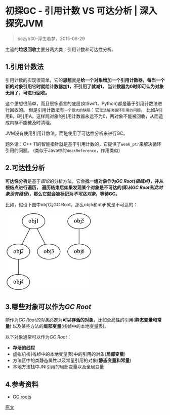 

初探GC - 引用计数 VS 可达分析 | 深入探究JVM
============================
> sczyh30-浮生若梦，2015-06-29

主流的**垃圾回收**主要分两大类：引用计数和可达性分析。


## 1.引用计数法
引用计数的实现很简单，它的**思想**就是**给一个对象增加一个引用计数器，每当一个新的对象引用它时就给计数器加1，不引用了就减1，
当计数器为0时即可认为对象无用了，可进行回收。**

这个思想很简单，而且很多语言的底层(如Swift，Python)都是基于引用计数法进行回收的。
但是引用计数法有`一个很大的缺陷`：它`无法解决循环引用的问题`，
比如A引用B，B引用A，这样两对象的引用计数器永远不为0，两对象不能被回收，从而造成内存不能被及时清理。

JVM没有使用引用计数法，而是使用了可达性分析来进行GC。

题外话：C++ 11的智能指针就是基于引用计数的，它提供了`weak_ptr`来解决循环引用的问题。
(类似于Java中的`WeakReference`，作用类似)


## 2.可达性分析
**可达性分析**是基于*图论*的分析方法，它会**找一组对象作为*GC Root(根结点)*，并从根结点进行遍历，
遍历结束后如果发现某个对象是不可达的(即*从GC Root到此对象没有路径*)，那么它就会被标记为*不可达对象*，等待GC。**

比如，假设下图中obj1为GC Root，那么obj5和obj6就是不可达的：

![GC可达性分析图](images/4.1.gc-reachable-graph.png)


## 3.哪些对象可以作为*GC Root*
能作为*GC Root的对象*必定为**可以存活的对象**，比如全局性的引用(**静态变量和常量**)
以及某些方法的**局部变量**(栈帧中的本地变量表)。

以下对象通常可以作为*GC Root*：
* **存活的线程**
* 虚拟机栈(栈桢中的本地变量表)中的引用的对象(**局部变量**)
* 方法区中的类静态属性以及常量引用的对象(**静态变量和常量**)
* 本地方法栈中JNI引用的局部变量以及全局变量


## 4.参考资料
* [GC roots](https://www.yourkit.com/docs/java/help/gc_roots.jsp)


[原文](https://www.sczyh30.com/posts/Java/jvm-gc-intro-count-vs-reachability/)

